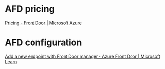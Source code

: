 # AFD pricing

[Pricing - Front Door | Microsoft Azure](https://azure.microsoft.com/en-us/pricing/details/frontdoor/)



# AFD configuration

[Add a new endpoint with Front Door manager - Azure Front Door | Microsoft Learn](https://learn.microsoft.com/en-us/azure/frontdoor/how-to-configure-endpoints)